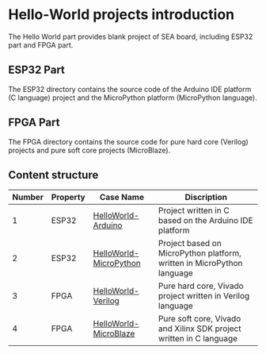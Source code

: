 # Hello-World projects introduction

The Hello World part provides blank project of SEA board, including ESP32 part and FPGA part.

## ESP32 Part

The ESP32 directory contains the source code of the Arduino IDE platform (C language) project and the MicroPython platform (MicroPython language).

## FPGA Part

The FPGA directory contains the source code for pure hard core (Verilog) projects and pure soft core projects (MicroBlaze).

## Content structure

| Number | Property | Case Name                                              | Discription                                |
| ---- | ---- | ------------------------------------------------------------ | ------------------------------------------ |
| 1    | ESP32 | [HelloWorld-Arduino](/Hello-World/ESP32/Arduino-IDE)         | Project written in C based on the Arduino IDE platform    |
| 2    | ESP32 | [HelloWorld-MicroPython](/Hello-World/ESP32/MicroPython)    | Project based on MicroPython platform, written in MicroPython language       |
| 3    | FPGA | [HelloWorld-Verilog](/Hello-World/FPGA/Verilog)              | Pure hard core, Vivado project written in Verilog language     |
| 4    | FPGA | [HelloWorld-MicroBlaze](/Hello-World/FPGA/MicroBlaze)        | Pure soft core, Vivado and Xilinx SDK project written in C language       |
